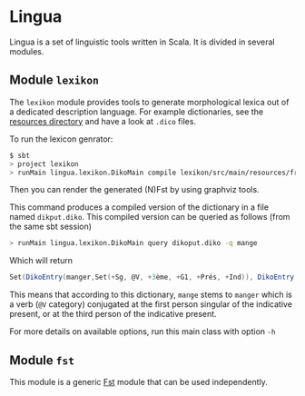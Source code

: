 Lingua
======

Lingua is a set of linguistic tools written in Scala. It is divided in several modules.

Module `lexikon`
----------------

The `lexikon` module provides tools to generate morphological lexica out of a dedicated description language. For example dictionaries, see the [resources directory](https://github.com/satabin/lingua/tree/master/lexikon/src/main/resources) and have a look at `.dico` files.

To run the lexicon genrator:

```sh
$ sbt
> project lexikon
> runMain lingua.lexikon.DikoMain compile lexikon/src/main/resources/français.dico -N /tmp/nfst.dot -F /tmp/fst.dot
```

Then you can render the generated (N)Fst by using graphviz tools.

This command produces a compiled version of the dictionary in a file named `dikput.diko`. This compiled version can be queried as follows (from the same sbt session)

```sh
> runMain lingua.lexikon.DikoMain query dikoput.diko -q mange
```

Which will return

```scala
Set(DikoEntry(manger,Set(+Sg, @V, +3ème, +G1, +Prés, +Ind)), DikoEntry(manger,Set(+Sg, +1ère, @V, +G1, +Prés, +Ind)))
```

This means that according to this dictionary, `mange` stems to `manger` which is a verb (`@V` category) conjugated at the first person singular of the indicative present, or at the third person of the indicative present.

For more details on available options, run this main class with option `-h`

Module `fst`
------------

This module is a generic [Fst](https://en.wikipedia.org/wiki/Finite_state_transducer) module that can be used independently.
